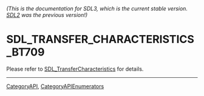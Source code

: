 ###### (This is the documentation for SDL3, which is the current stable version. [SDL2](https://wiki.libsdl.org/SDL2/) was the previous version!)
# SDL_TRANSFER_CHARACTERISTICS_BT709

Please refer to [SDL_TransferCharacteristics](SDL_TransferCharacteristics) for details.

----
[CategoryAPI](CategoryAPI), [CategoryAPIEnumerators](CategoryAPIEnumerators)

